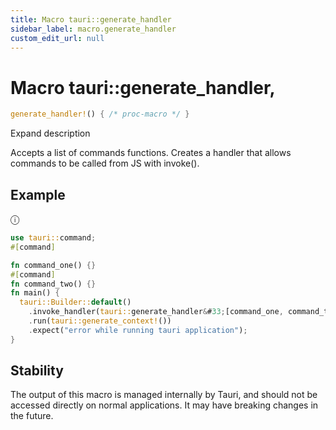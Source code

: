 ```yaml
---
title: Macro tauri::generate_handler
sidebar_label: macro.generate_handler
custom_edit_url: null
---
```


  # Macro tauri::generate_handler,

```rs
generate_handler!() { /* proc-macro */ }
```

Expand description

Accepts a list of commands functions. Creates a handler that allows commands to be called from JS with invoke().

## Example

ⓘ

```rs
use tauri::command;
#[command]

fn command_one() {}
#[command]
fn command_two() {}
fn main() {
  tauri::Builder::default()
    .invoke_handler(tauri::generate_handler&#33;[command_one, command_two])
    .run(tauri::generate_context!())
    .expect("error while running tauri application");
}
```

## Stability

The output of this macro is managed internally by Tauri, and should not be accessed directly on normal applications. It may have breaking changes in the future.
  